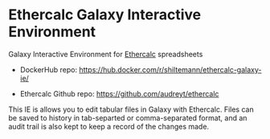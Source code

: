 # Ethercalc Galaxy Interactive Environment

Galaxy Interactive Environment for [Ethercalc](https://ethercalc.net/) spreadsheets

- DockerHub repo: https://hub.docker.com/r/shiltemann/ethercalc-galaxy-ie/

- Ethercalc Github repo: https://github.com/audreyt/ethercalc

This IE is allows you to edit tabular files in Galaxy with Ethercalc.
Files can be saved to history in tab-separted or comma-separated format, and
an audit trail is also kept to keep a record of the changes made.
